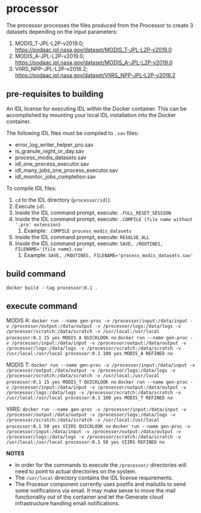# processor

The processor processes the files produced from the Processor to create 3 datasets depending on the input parameters: 
1. MODIS_T-JPL-L2P-v2019.0;	https://podaac.jpl.nasa.gov/dataset/MODIS_T-JPL-L2P-v2019.0
2. MODIS_A-JPL-L2P-v2019.0;	https://podaac.jpl.nasa.gov/dataset/MODIS_A-JPL-L2P-v2019.0
3. VIIRS_NPP-JPL-L2P-v2016.2; https://podaac.jpl.nasa.gov/dataset/VIIRS_NPP-JPL-L2P-v2016.2

## pre-requisites to building

An IDL license for executing IDL within the Docker container. This can be accomplished by mounting your local IDL installation into the Docker container.

The following IDL files must be compiled to `.sav` files:
- error_log_writer_helper_pro.sav
- is_granule_night_or_day.sav
- process_modis_datasets.sav
- idl_one_process_executor.sav
- idl_many_jobs_one_process_executor.sav
- idl_monitor_jobs_completion.sav

To compile IDL files:
1. `cd` to the IDL directory (`processor/idl`).
2. Execute `idl`.
3. Inside the IDL command prompt, execute: `.FULL_RESET_SESSION`
4. Inside the IDL command prompt, execute: `.COMPILE {file name without '.pro' extension}` 
    1. Example: `.COMPILE process_modis_datasets`
5. Inside the IDL command prompt, execute: `RESOLVE_ALL`
6. Inside the IDL command prompt, execute: `SAVE, /ROUTINES, FILENAME='{file name}.sav'`
    1. Example: `SAVE, /ROUTINES, FILENAME='process_modis_datasets.sav'`

## build command

`docker build --tag processor:0.1 . `

## execute command

MODIS A: 
`docker run --name gen-proc -v /processor/input:/data/input -v /processor/output:/data/output -v /processor/logs:/data/logs -v /processor/scratch:/data/scratch -v /usr/local:/usr/local processor:0.1 15 yes MODIS_A QUICKLOOK no`
`docker run --name gen-proc -v /processor/input:/data/input -v /processor/output:/data/output -v /processor/logs:/data/logs -v /processor/scratch:/data/scratch -v /usr/local:/usr/local processor:0.1 100 yes MODIS_A REFINED no`

MODIS T: 
`docker run --name gen-proc -v /processor/input:/data/input -v /processor/output:/data/output -v /processor/logs:/data/logs -v /processor/scratch:/data/scratch -v /usr/local:/usr/local processor:0.1 15 yes MODIS_T QUICKLOOK no`
`docker run --name gen-proc -v /processor/input:/data/input -v /processor/output:/data/output -v /processor/logs:/data/logs -v /processor/scratch:/data/scratch -v /usr/local:/usr/local processor:0.1 100 yes MODIS_T REFINED no`

VIIRS: 
`docker run --name gen-proc -v /processor/input:/data/input -v /processor/output:/data/output -v /processor/logs:/data/logs -v /processor/scratch:/data/scratch -v /usr/local:/usr/local processor:0.1 50 yes VIIRS QUICKLOOK no`
`docker run --name gen-proc -v /processor/input:/data/input -v /processor/output:/data/output -v /processor/logs:/data/logs -v /processor/scratch:/data/scratch -v /usr/local:/usr/local processor:0.1 50 yes VIIRS REFINED no`

**NOTES**
- In order for the commands to execute the `/processor/` directories will need to point to actual directories on the system.
- The `/usr/local` directory contains the IDL license requirements.
- The Procesor component currently uses postfix and mailutils to send some notifications via email. It may make sense to move the mail functionality out of the container and let the Generate cloud infrastructure handling email notifications.